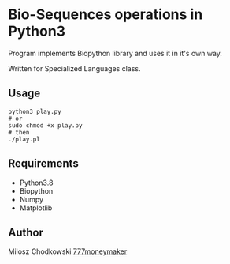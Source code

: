 # Bio-Sequences operations in Python3
Program implements Biopython library and uses it in it's own way.

Written for Specialized Languages class.

Usage
-----
```
python3 play.py
# or 
sudo chmod +x play.py
# then
./play.pl
```

Requirements
-----
* Python3.8
* Biopython
* Numpy
* Matplotlib

Author
-----
Milosz Chodkowski [777moneymaker](www.github.com/777moneymaker)
